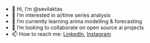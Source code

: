 - 👋 Hi, I’m @sevilaktas
- 👀 I’m interested in ai/time series analysis
- 🌱 I’m currently learning arima modelling & forecasting 
- 💞️ I’m looking to collaborate on open source ai projects
- 📫 How to reach me: [LinkedIn](https://www.linkedin.com/in/sevilaktas/), [Instagram](https://www.instagram.com/sevil.akts/)

<!---
sevilaktas/sevilaktas is a ✨ special ✨ repository because its `README.md` (this file) appears on your GitHub profile.
You can click the Preview link to take a look at your changes.
--->
